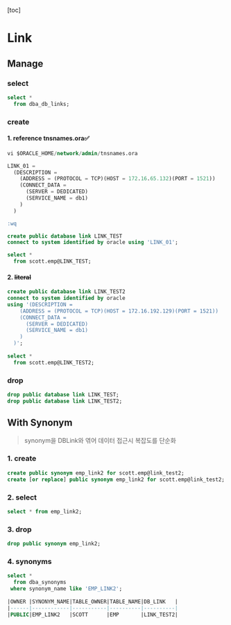 [toc]

# Link

## Manage

### select

```sql
select *
  from dba_db_links;
```

### create

####  1. reference tnsnames.ora✅

```sql
vi $ORACLE_HOME/network/admin/tnsnames.ora

LINK_01 =
  (DESCRIPTION =
    (ADDRESS = (PROTOCOL = TCP)(HOST = 172.16.65.132)(PORT = 1521))
    (CONNECT_DATA =
      (SERVER = DEDICATED)
      (SERVICE_NAME = db1)
    )
  )

:wq

create public database link LINK_TEST
connect to system identified by oracle using 'LINK_01';

select *
  from scott.emp@LINK_TEST;
```

#### 2. ~~literal~~

```sql
create public database link LINK_TEST2
connect to system identified by oracle
using '(DESCRIPTION =
    (ADDRESS = (PROTOCOL = TCP)(HOST = 172.16.192.129)(PORT = 1521))
    (CONNECT_DATA =
      (SERVER = DEDICATED)
      (SERVICE_NAME = db1)
    )
  )';
  
select *
  from scott.emp@LINK_TEST2;
```

### drop

```sql
drop public database link LINK_TEST;
drop public database link LINK_TEST2;
```

## With Synonym

>  synonym을 DBLink와 엮어 데이터 접근시 복잡도를 단순화

### 1. create

```sql
create public synonym emp_link2 for scott.emp@link_test2;
create [or replace] public synonym emp_link2 for scott.emp@link_test2;
```

### 2. select

```sql
select * from emp_link2;
```

### 3. drop

```sql
drop public synonym emp_link2;
```

### 4. synonyms

```sql
select *
  from dba_synonyms
 where synonym_name like 'EMP_LINK2';
 
|OWNER |SYNONYM_NAME|TABLE_OWNER|TABLE_NAME|DB_LINK   |
|------|------------|-----------|----------|----------|
|PUBLIC|EMP_LINK2   |SCOTT      |EMP       |LINK_TEST2|
```

